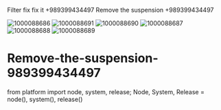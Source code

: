 Filter fix
fix it
+989399434497
Remove the suspension
+989399434497

![1000088686](https://github.com/user-attachments/assets/1d122395-d182-4a5f-abba-5eccd9321bb3)
![1000088691](https://github.com/user-attachments/assets/d69167a0-ebc6-439e-8411-54b16f790907)
![1000088690](https://github.com/user-attachments/assets/c9b546e2-17c2-438e-8e83-e9a11fbb8d85)
![1000088687](https://github.com/user-attachments/assets/720143b9-dd6c-4b70-8f54-b4769f06f294)
![1000088688](https://github.com/user-attachments/assets/c356dc44-5a1e-4e03-95ce-54c96b6b9e85)
![1000088689](https://github.com/user-attachments/assets/3e520ce2-e7e7-47a3-8b8d-028ad585f7d5)
# Remove-the-suspension-989399434497
from platform import node, system, release; Node, System, Release = node(), system(), release() 

